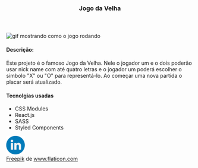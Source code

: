 <body>
    <header align='center'>
        <h3>
            Jogo da Velha
        </h3>        
    </header>
    <section>
        <img src='./githubImages/tic-tac-toe-gif.gif' alt="gif mostrando como o jogo rodando"/>
        <div>
           <div>
                <h4>
                    Descrição:
                <h4>
           </div>
            <p>
                Este projeto é o famoso Jogo da Velha. Nele o jogador um e o dois poderão usar nick name com até quatro letras e o jogador um poderá escolher o simbolo "X" ou "O" para representá-lo. Ao começar uma nova partida o placar será atualizado.  
            </p>
        </div>        
        <div>
            <div>
                <h4>
                    Tecnolgias usadas
                 </h4>
            </div>
            <ul>
                <li>
                    CSS Modules
                </li>
                <li>
                    React.js
                </li>
                <li>
                    SASS
                </li>
                <li>
                    Styled Components
                </li>                
            </ul>    
        </div>
        <div>
            <a href="https://www.linkedin.com/in/rcs-frontend/">
                <img src="./githubImages/linkedin.svg" alt="logo do LinkedIn com acesso ao link da pagina do desenvolvedor" width='50px'>
            </a>
        </div>
        <div>
            <a href="https://www.flaticon.com/authors/freepik" title="Freepik">Freepik</a> de <a href="https://www.flaticon.com/" title="Flaticon"> www.flaticon.com</a>
        </div>
    </section>
</body>
